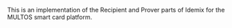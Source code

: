 This is an implementation of the Recipient and Prover parts of Idemix for the MULTOS smart card platform.
